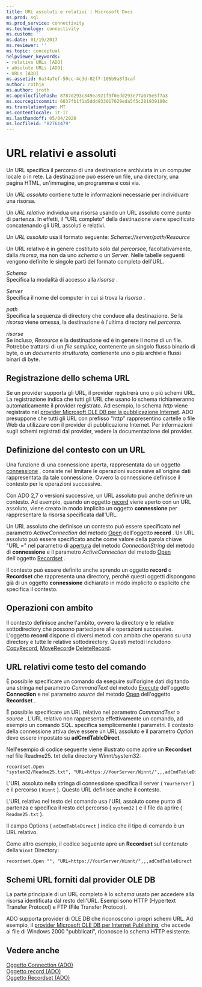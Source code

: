```yaml
---
title: URL assoluti e relativi | Microsoft Docs
ms.prod: sql
ms.prod_service: connectivity
ms.technology: connectivity
ms.custom: ''
ms.date: 01/19/2017
ms.reviewer: ''
ms.topic: conceptual
helpviewer_keywords:
- relative URLs [ADO]
- absolute URLs [ADO]
- URLs [ADO]
ms.assetid: 6a34a7ef-50cc-4c3d-82f7-106b9a8f3caf
author: rothja
ms.author: jroth
ms.openlocfilehash: 8787d293c349ea921f9f0edd293e77a075e5f7a3
ms.sourcegitcommit: 6037fb1f1a5ddd933017029eda5f5c281939100c
ms.translationtype: MT
ms.contentlocale: it-IT
ms.lasthandoff: 05/04/2020
ms.locfileid: "82761479"
---
```

# <a name="absolute-and-relative-urls"></a>URL relativi e assoluti
Un URL specifica il percorso di una destinazione archiviata in un computer locale o in rete. La destinazione può essere un file, una directory, una pagina HTML, un'immagine, un programma e così via.  
  
 Un *URL assoluto* contiene tutte le informazioni necessarie per individuare una risorsa.  
  
 Un *URL relativo* individua una risorsa usando un URL assoluto come punto di partenza. In effetti, il "URL completo" della destinazione viene specificato concatenando gli URL assoluti e relativi.  
  
 Un *URL assoluto* usa il formato seguente: *Scheme://server/path/Resource*  
  
 Un URL relativo è in genere costituito solo dal *percorso*e, facoltativamente, dalla *risorsa*, ma non da uno *schema* o un *Server*. Nelle tabelle seguenti vengono definite le singole parti del formato completo dell'URL.  
  
 *Schema*  
 Specifica la modalità di accesso alla *risorsa* .  
  
 *Server*  
 Specifica il nome del computer in cui si trova la *risorsa* .  
  
 *path*  
 Specifica la sequenza di directory che conduce alla destinazione. Se la *risorsa* viene omessa, la destinazione è l'ultima directory nel *percorso*.  
  
 *risorse*  
 Se incluso, *Resource* è la destinazione ed è in genere il nome di un file. Potrebbe trattarsi di un *file semplice,* contenente un singolo flusso binario di byte, o un *documento strutturato,* contenente uno o più archivi e flussi binari di byte.  
  
## <a name="url-scheme-registration"></a>Registrazione dello schema URL  
 Se un provider supporta gli URL, il provider registrerà uno o più schemi URL. La registrazione indica che tutti gli URL che usano lo schema richiameranno automaticamente il provider registrato. Ad esempio, lo schema *http* viene registrato nel [provider Microsoft OLE DB per la pubblicazione Internet](../../../ado/guide/appendixes/microsoft-ole-db-provider-for-internet-publishing.md). ADO presuppone che tutti gli URL con prefisso "http" rappresentino cartelle o file Web da utilizzare con il provider di pubblicazione Internet. Per informazioni sugli schemi registrati dal provider, vedere la documentazione del provider.  
  
## <a name="defining-context-with-a-url"></a>Definizione del contesto con un URL  
 Una funzione di una connessione aperta, rappresentata da un oggetto [connessione](../../../ado/reference/ado-api/connection-object-ado.md) , consiste nel limitare le operazioni successive all'origine dati rappresentata da tale connessione. Ovvero la connessione definisce il contesto per le operazioni successive.  
  
 Con ADO 2,7 o versioni successive, un URL assoluto può anche definire un contesto. Ad esempio, quando un oggetto [record](../../../ado/reference/ado-api/record-object-ado.md) viene aperto con un URL assoluto, viene creato in modo implicito un oggetto **connessione** per rappresentare la risorsa specificata dall'URL.  
  
 Un URL assoluto che definisce un contesto può essere specificato nel parametro *ActiveConnection* del metodo [Open](../../../ado/reference/ado-api/open-method-ado-record.md) dell'oggetto **record** . Un URL assoluto può essere specificato anche come valore della parola chiave "URL =" nel parametro di [apertura](../../../ado/reference/ado-api/open-method-ado-connection.md) del metodo *ConnectionString* del metodo di **connessione** e il parametro *ActiveConnection* del metodo [Open](../../../ado/reference/ado-api/open-method-ado-recordset.md) dell'oggetto [Recordset](../../../ado/reference/ado-api/recordset-object-ado.md) .  
  
 Il contesto può essere definito anche aprendo un oggetto **record** o **Recordset** che rappresenta una directory, perché questi oggetti dispongono già di un oggetto **connessione** dichiarato in modo implicito o esplicito che specifica il contesto.  
  
## <a name="scoped-operations"></a>Operazioni con ambito  
 Il contesto definisce anche l'ambito, ovvero la directory e le relative sottodirectory che possono partecipare alle operazioni successive. L'oggetto **record** dispone di diversi metodi con ambito che operano su una directory e tutte le relative sottodirectory. Questi metodi includono [CopyRecord](../../../ado/reference/ado-api/copyrecord-method-ado.md), [MoveRecord](../../../ado/reference/ado-api/moverecord-method-ado.md)e [DeleteRecord](../../../ado/reference/ado-api/deleterecord-method-ado.md).  
  
## <a name="relative-urls-as-command-text"></a>URL relativi come testo del comando  
 È possibile specificare un comando da eseguire sull'origine dati digitando una stringa nel parametro *CommandText* del metodo [Execute](../../../ado/reference/ado-api/execute-method-ado-connection.md) dell'oggetto **Connection** e nel parametro *source* del metodo [Open](../../../ado/reference/ado-api/open-method-ado-recordset.md) dell'oggetto **Recordset** .  
  
 È possibile specificare un URL relativo nel parametro *CommandText* o *source* . L'URL relativo non rappresenta effettivamente un comando, ad esempio un comando SQL. specifica semplicemente i parametri. Il contesto della connessione attiva deve essere un URL assoluto e il parametro *Option* deve essere impostato su **adCmdTableDirect**.  
  
 Nell'esempio di codice seguente viene illustrato come aprire un **Recordset** nel file Readme25. txt della directory Winnt/system32:  
  
```  
recordset.Open "system32/Readme25.txt", "URL=https://YourServer/Winnt/",,,adCmdTableDirect  
```  
  
 L'URL assoluto nella stringa di connessione specifica il server ( `YourServer` ) e il percorso ( `Winnt` ). Questo URL definisce anche il contesto.  
  
 L'URL relativo nel testo del comando usa l'URL assoluto come punto di partenza e specifica il resto del percorso ( `system32` ) e il file da aprire ( `Readme25.txt` ).  
  
 Il campo Options ( `adCmdTableDirect` ) indica che il tipo di comando è un URL relativo.  
  
 Come altro esempio, il codice seguente apre un **Recordset** sul contenuto della `Winnt` Directory:  
  
```  
recordset.Open "", "URL=https://YourServer/Winnt/",,,adCmdTableDirect  
```  
  
## <a name="ole-db-provider-supplied-url-schemes"></a>Schemi URL forniti dal provider OLE DB  
 La parte principale di un URL completo è lo *schema* usato per accedere alla risorsa identificata dal resto dell'URL. Esempi sono HTTP (Hypertext Transfer Protocol) e FTP (File Transfer Protocol).  
  
 ADO supporta provider di OLE DB che riconoscono i propri schemi URL. Ad esempio, il [provider Microsoft OLE DB per Internet Publishing](../../../ado/guide/appendixes/microsoft-ole-db-provider-for-internet-publishing.md)*,* che accede ai file di Windows 2000 "pubblicati", riconosce lo schema HTTP esistente.  
  
## <a name="see-also"></a>Vedere anche  
 [Oggetto Connection (ADO)](../../../ado/reference/ado-api/connection-object-ado.md)   
 [Oggetto record (ADO)](../../../ado/reference/ado-api/record-object-ado.md)   
 [Oggetto Recordset (ADO)](../../../ado/reference/ado-api/recordset-object-ado.md)
